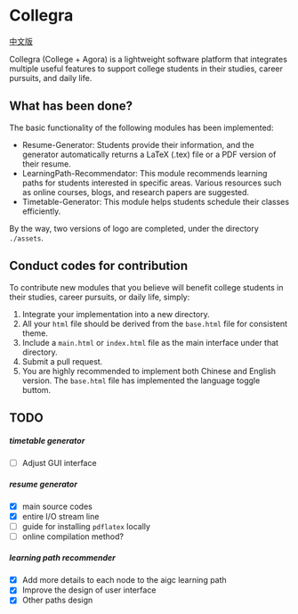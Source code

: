 # Collegra 
[中文版](readme_ch.md)

Collegra (College + Agora) is a lightweight software platform that integrates multiple useful features to support college students in their studies, career pursuits, and daily life.

## What has been done? 
The basic functionality of the following modules has been implemented:
* Resume-Generator: Students provide their information, and the generator automatically returns a LaTeX (.tex) file or a PDF version of their resume.
* LearningPath-Recommendator: This module recommends learning paths for students interested in specific areas. Various resources such as online courses, blogs, and research papers are suggested.
* Timetable-Generator: This module helps students schedule their classes efficiently.

By the way, two versions of logo are completed, under the directory `./assets`.

## Conduct codes for contribution
To contribute new modules that you believe will benefit college students in their studies, career pursuits, or daily life, simply:
1. Integrate your implementation into a new directory.
2. All your `html` file should be derived from the `base.html` file for consistent theme.
3. Include a `main.html` or `index.html` file as the main interface under that directory.
4. Submit a pull request.
5. You are highly recommended to implement both Chinese and English version. The `base.html` file has implemented the language toggle buttom. 

## TODO
##### timetable generator 
- [ ] Adjust GUI interface

##### resume generator
- [x] main source codes
- [x] entire I/O stream line 
- [ ] guide for installing `pdflatex` locally
- [ ] online compilation method?

##### learning path recommender
- [x] Add more details to each node to the aigc learning path
- [x] Improve the design of user interface 
- [x] Other paths design  